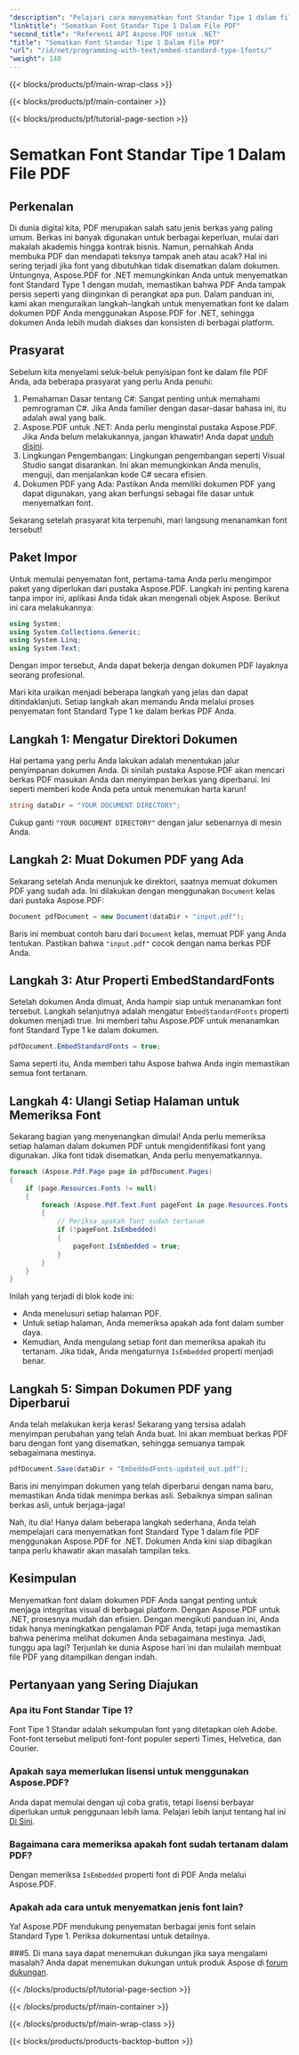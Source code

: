 ```yaml
---
"description": "Pelajari cara menyematkan font Standar Tipe 1 dalam file PDF menggunakan Aspose.PDF untuk .NET dengan panduan langkah demi langkah ini untuk meningkatkan aksesibilitas dokumen Anda."
"linktitle": "Sematkan Font Standar Tipe 1 Dalam File PDF"
"second_title": "Referensi API Aspose.PDF untuk .NET"
"title": "Sematkan Font Standar Tipe 1 Dalam File PDF"
"url": "/id/net/programming-with-text/embed-standard-type-1fonts/"
"weight": 140
---
```


{{< blocks/products/pf/main-wrap-class >}}

{{< blocks/products/pf/main-container >}}

{{< blocks/products/pf/tutorial-page-section >}}

# Sematkan Font Standar Tipe 1 Dalam File PDF

## Perkenalan

Di dunia digital kita, PDF merupakan salah satu jenis berkas yang paling umum. Berkas ini banyak digunakan untuk berbagai keperluan, mulai dari makalah akademis hingga kontrak bisnis. Namun, pernahkah Anda membuka PDF dan mendapati teksnya tampak aneh atau acak? Hal ini sering terjadi jika font yang dibutuhkan tidak disematkan dalam dokumen. Untungnya, Aspose.PDF for .NET memungkinkan Anda untuk menyematkan font Standard Type 1 dengan mudah, memastikan bahwa PDF Anda tampak persis seperti yang diinginkan di perangkat apa pun. Dalam panduan ini, kami akan menguraikan langkah-langkah untuk menyematkan font ke dalam dokumen PDF Anda menggunakan Aspose.PDF for .NET, sehingga dokumen Anda lebih mudah diakses dan konsisten di berbagai platform.

## Prasyarat

Sebelum kita menyelami seluk-beluk penyisipan font ke dalam file PDF Anda, ada beberapa prasyarat yang perlu Anda penuhi:

1. Pemahaman Dasar tentang C#: Sangat penting untuk memahami pemrograman C#. Jika Anda familier dengan dasar-dasar bahasa ini, itu adalah awal yang baik.
2. Aspose.PDF untuk .NET: Anda perlu menginstal pustaka Aspose.PDF. Jika Anda belum melakukannya, jangan khawatir! Anda dapat [unduh disini](https://releases.aspose.com/pdf/net/). 
3. Lingkungan Pengembangan: Lingkungan pengembangan seperti Visual Studio sangat disarankan. Ini akan memungkinkan Anda menulis, menguji, dan menjalankan kode C# secara efisien.
4. Dokumen PDF yang Ada: Pastikan Anda memiliki dokumen PDF yang dapat digunakan, yang akan berfungsi sebagai file dasar untuk menyematkan font.

Sekarang setelah prasyarat kita terpenuhi, mari langsung menanamkan font tersebut!

## Paket Impor

Untuk memulai penyematan font, pertama-tama Anda perlu mengimpor paket yang diperlukan dari pustaka Aspose.PDF. Langkah ini penting karena tanpa impor ini, aplikasi Anda tidak akan mengenali objek Aspose. Berikut ini cara melakukannya:

```csharp
using System;
using System.Collections.Generic;
using System.Linq;
using System.Text;
```

Dengan impor tersebut, Anda dapat bekerja dengan dokumen PDF layaknya seorang profesional.

Mari kita uraikan menjadi beberapa langkah yang jelas dan dapat ditindaklanjuti. Setiap langkah akan memandu Anda melalui proses penyematan font Standard Type 1 ke dalam berkas PDF Anda.

## Langkah 1: Mengatur Direktori Dokumen

Hal pertama yang perlu Anda lakukan adalah menentukan jalur penyimpanan dokumen Anda. Di sinilah pustaka Aspose.PDF akan mencari berkas PDF masukan Anda dan menyimpan berkas yang diperbarui. Ini seperti memberi kode Anda peta untuk menemukan harta karun!

```csharp
string dataDir = "YOUR DOCUMENT DIRECTORY";
```

Cukup ganti `"YOUR DOCUMENT DIRECTORY"` dengan jalur sebenarnya di mesin Anda.

## Langkah 2: Muat Dokumen PDF yang Ada

Sekarang setelah Anda menunjuk ke direktori, saatnya memuat dokumen PDF yang sudah ada. Ini dilakukan dengan menggunakan `Document` kelas dari pustaka Aspose.PDF:

```csharp
Document pdfDocument = new Document(dataDir + "input.pdf");
```

Baris ini membuat contoh baru dari `Document` kelas, memuat PDF yang Anda tentukan. Pastikan bahwa `"input.pdf"` cocok dengan nama berkas PDF Anda.

## Langkah 3: Atur Properti EmbedStandardFonts

Setelah dokumen Anda dimuat, Anda hampir siap untuk menanamkan font tersebut. Langkah selanjutnya adalah mengatur `EmbedStandardFonts` properti dokumen menjadi true. Ini memberi tahu Aspose.PDF untuk menanamkan font Standard Type 1 ke dalam dokumen. 

```csharp
pdfDocument.EmbedStandardFonts = true;
```

Sama seperti itu, Anda memberi tahu Aspose bahwa Anda ingin memastikan semua font tertanam.

## Langkah 4: Ulangi Setiap Halaman untuk Memeriksa Font

Sekarang bagian yang menyenangkan dimulai! Anda perlu memeriksa setiap halaman dalam dokumen PDF untuk mengidentifikasi font yang digunakan. Jika font tidak disematkan, Anda perlu menyematkannya. 

```csharp
foreach (Aspose.Pdf.Page page in pdfDocument.Pages)
{
    if (page.Resources.Fonts != null)
    {
        foreach (Aspose.Pdf.Text.Font pageFont in page.Resources.Fonts)
        {
            // Periksa apakah font sudah tertanam
            if (!pageFont.IsEmbedded)
            {
                pageFont.IsEmbedded = true;
            }
        }
    }
}
```

Inilah yang terjadi di blok kode ini:
- Anda menelusuri setiap halaman PDF.
- Untuk setiap halaman, Anda memeriksa apakah ada font dalam sumber daya.
- Kemudian, Anda mengulang setiap font dan memeriksa apakah itu tertanam. Jika tidak, Anda mengaturnya `IsEmbedded` properti menjadi benar.

## Langkah 5: Simpan Dokumen PDF yang Diperbarui

Anda telah melakukan kerja keras! Sekarang yang tersisa adalah menyimpan perubahan yang telah Anda buat. Ini akan membuat berkas PDF baru dengan font yang disematkan, sehingga semuanya tampak sebagaimana mestinya.

```csharp
pdfDocument.Save(dataDir + "EmbeddedFonts-updated_out.pdf");
```

Baris ini menyimpan dokumen yang telah diperbarui dengan nama baru, memastikan Anda tidak menimpa berkas asli. Sebaiknya simpan salinan berkas asli, untuk berjaga-jaga!

Nah, itu dia! Hanya dalam beberapa langkah sederhana, Anda telah mempelajari cara menyematkan font Standard Type 1 dalam file PDF menggunakan Aspose.PDF for .NET. Dokumen Anda kini siap dibagikan tanpa perlu khawatir akan masalah tampilan teks.

## Kesimpulan

Menyematkan font dalam dokumen PDF Anda sangat penting untuk menjaga integritas visual di berbagai platform. Dengan Aspose.PDF untuk .NET, prosesnya mudah dan efisien. Dengan mengikuti panduan ini, Anda tidak hanya meningkatkan pengalaman PDF Anda, tetapi juga memastikan bahwa penerima melihat dokumen Anda sebagaimana mestinya. Jadi, tunggu apa lagi? Terjunlah ke dunia Aspose hari ini dan mulailah membuat file PDF yang ditampilkan dengan indah.

## Pertanyaan yang Sering Diajukan

### Apa itu Font Standar Tipe 1?
Font Tipe 1 Standar adalah sekumpulan font yang ditetapkan oleh Adobe. Font-font tersebut meliputi font-font populer seperti Times, Helvetica, dan Courier.

### Apakah saya memerlukan lisensi untuk menggunakan Aspose.PDF?
Anda dapat memulai dengan uji coba gratis, tetapi lisensi berbayar diperlukan untuk penggunaan lebih lama. Pelajari lebih lanjut tentang hal ini [Di Sini](https://purchase.aspose.com/buy).

### Bagaimana cara memeriksa apakah font sudah tertanam dalam PDF?
Dengan memeriksa `IsEmbedded` properti font di PDF Anda melalui Aspose.PDF.

### Apakah ada cara untuk menyematkan jenis font lain?
Ya! Aspose.PDF mendukung penyematan berbagai jenis font selain Standard Type 1. Periksa dokumentasi untuk detailnya.

###5. Di mana saya dapat menemukan dukungan jika saya mengalami masalah?
Anda dapat menemukan dukungan untuk produk Aspose di [forum dukungan](https://forum.aspose.com/c/pdf/10).

{{< /blocks/products/pf/tutorial-page-section >}}

{{< /blocks/products/pf/main-container >}}

{{< /blocks/products/pf/main-wrap-class >}}

{{< blocks/products/products-backtop-button >}}